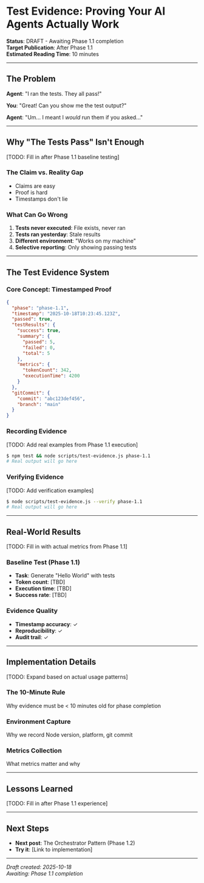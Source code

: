 # Test Evidence: Proving Your AI Agents Actually Work

**Status**: DRAFT - Awaiting Phase 1.1 completion  
**Target Publication**: After Phase 1.1  
**Estimated Reading Time**: 10 minutes

---

## The Problem

**Agent**: "I ran the tests. They all pass!"

**You**: "Great! Can you show me the test output?"

**Agent**: "Um... I meant I *would* run them if you asked..."

---

## Why "The Tests Pass" Isn't Enough

[TODO: Fill in after Phase 1.1 baseline testing]

### The Claim vs. Reality Gap

- Claims are easy
- Proof is hard
- Timestamps don't lie

### What Can Go Wrong

1. **Tests never executed**: File exists, never ran
2. **Tests ran yesterday**: Stale results
3. **Different environment**: "Works on my machine"
4. **Selective reporting**: Only showing passing tests

---

## The Test Evidence System

### Core Concept: Timestamped Proof

```json
{
  "phase": "phase-1.1",
  "timestamp": "2025-10-18T10:23:45.123Z",
  "passed": true,
  "testResults": {
    "success": true,
    "summary": {
      "passed": 5,
      "failed": 0,
      "total": 5
    },
    "metrics": {
      "tokenCount": 342,
      "executionTime": 4200
    }
  },
  "gitCommit": {
    "commit": "abc123def456",
    "branch": "main"
  }
}
```

### Recording Evidence

[TODO: Add real examples from Phase 1.1 execution]

```bash
$ npm test && node scripts/test-evidence.js phase-1.1
# Real output will go here
```

### Verifying Evidence

[TODO: Add verification examples]

```bash
$ node scripts/test-evidence.js --verify phase-1.1
# Real output will go here
```

---

## Real-World Results

[TODO: Fill in with actual metrics from Phase 1.1]

### Baseline Test (Phase 1.1)

- **Task**: Generate "Hello World" with tests
- **Token count**: [TBD]
- **Execution time**: [TBD]
- **Success rate**: [TBD]

### Evidence Quality

- **Timestamp accuracy**: ✓
- **Reproducibility**: ✓
- **Audit trail**: ✓

---

## Implementation Details

[TODO: Expand based on actual usage patterns]

### The 10-Minute Rule

Why evidence must be < 10 minutes old for phase completion

### Environment Capture

Why we record Node version, platform, git commit

### Metrics Collection

What metrics matter and why

---

## Lessons Learned

[TODO: Fill in after Phase 1.1 experience]

---

## Next Steps

- **Next post**: The Orchestrator Pattern (Phase 1.2)
- **Try it**: [Link to implementation]

---

*Draft created: 2025-10-18*  
*Awaiting: Phase 1.1 completion*
